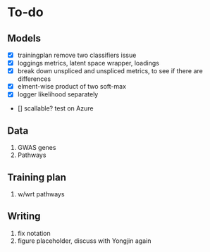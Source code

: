 # To-do
## Models
- [x] trainingplan remove two classifiers issue 
- [x] loggings metrics, latent space wrapper, loadings
- [x] break down unspliced and unspliced metrics, to see if there are differences
- [x] elment-wise product of two soft-max 
- [x] logger likelihood separately
- [] scallable? test on Azure
## Data
1. GWAS genes 
2. Pathways
## Training plan
1. w/wrt pathways
## Writing
1. fix notation
2. figure placeholder, discuss with Yongjin again